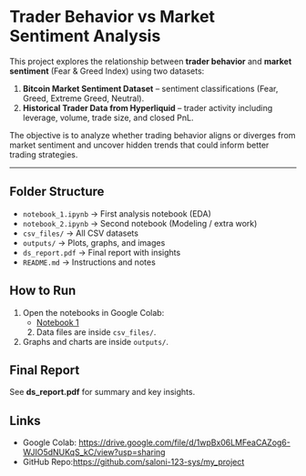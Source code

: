 # Trader Behavior vs Market Sentiment Analysis


This project explores the relationship between **trader behavior** and **market sentiment** (Fear & Greed Index) using two datasets:
1. **Bitcoin Market Sentiment Dataset** – sentiment classifications (Fear, Greed, Extreme Greed, Neutral).
2. **Historical Trader Data from Hyperliquid** – trader activity including leverage, volume, trade size, and closed PnL.

The objective is to analyze whether trading behavior aligns or diverges from market sentiment and uncover hidden trends that could inform better trading strategies.

---
## Folder Structure
- `notebook_1.ipynb` → First analysis notebook (EDA)
- `notebook_2.ipynb` → Second notebook (Modeling / extra work)
- `csv_files/` → All CSV datasets
- `outputs/` → Plots, graphs, and images
- `ds_report.pdf` → Final report with insights
- `README.md` → Instructions and notes

## How to Run
1. Open the notebooks in Google Colab:
   - [Notebook 1](https://github.com/saloni-123-sys/my_project/blob/main/Notebook1.ipynb)
   2. Data files are inside `csv_files/`.
3. Graphs and charts are inside `outputs/`.

## Final Report
See **ds_report.pdf** for summary and key insights.

## Links
- Google Colab: https://drive.google.com/file/d/1wpBx06LMFeaCAZog6-WJIO5dNUKqS_kC/view?usp=sharing 
- GitHub Repo:https://github.com/saloni-123-sys/my_project
